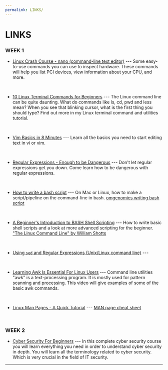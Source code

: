 ```yaml
---
permalink: LINKS/
---
```


# LINKS

### WEEK 1

* [Linux Crash Course - nano (command-line text editor)](https://www.youtube.com/watch?v=DLeATFgGM-A) ---
Some easy-to-use commands you can use to inspect hardware. 
These commands will help you list PCI devices, view information about your CPU, and more.
<br>

* [10 Linux Terminal Commands for Beginners](https://youtu.be/CpTfQ-q6MPU?si=5sUV0UmBhe3WNnw6) ---
The Linux command line can be quite daunting. What do commands like ls, cd, pwd and less mean? When you see that blinking cursor, what is the first thing you should type? Find out more in my Linux terminal command and utilities tutorial.
<br>

* [Vim Basics in 8 Minutes](https://youtu.be/ggSyF1SVFr4?si=gBFYxZAW_b9Wdtaz) ---
Learn all the basics you need to start editing text in vi or vim.
<br>

* [Regular Expressions - Enough to be Dangerous](https://youtu.be/bgBWp9EIlMM?si=5YItOVwzvKNwFtNp) ---
Don't let regular expressions get you down. Come learn how to be dangerous with regular expressions.
<br>

* [How to write a bash script](https://youtu.be/F-gskSl4pwQ?si=IQngbt2X2NJVqbc9) ---
On Mac or Linux, how to make a script/pipeline on the command-line in bash. 
[omgenomics writing bash script](omgenomics.com/writing-bash-script)
<br>

* [A Beginner's Introduction to BASH Shell Scripting](https://youtu.be/_n5ZegzieSQ?si=vC_1oQP0tRDKqi2U) ---
How to write basic shell scripts and a look at more advanced scripting for the beginner.
["The Linux Command Line" by William Shotts](http://linuxcommand.org/tlcl.php)
<br>

* [Using `sed` and Regular Expressions (Unix/Linux command line)](https://youtu.be/QaGhpqRll_k?si=xbwtjn2fk4FvbEBO) ---
<br>

* [Learning Awk Is Essential For Linux Users](https://youtu.be/9YOZmI-zWok?si=EPsV5VcdKk2gA5zg) ---
Command line utilities "awk"  is a text-processing program.  It is mostly used for pattern scanning and processing. This video will give examples of some of the basic awk commands.
<br>

* [Linux Man Pages - A Quick Tutorial](https://youtu.be/uJnrh9hAQR0?si=O2c7Kx2VUdMyX-TY) ---
[MAN page cheat sheet](https://www.linuxtrainingacademy.com/man)

<br>

### WEEK 2

* [Cyber Security For Beginners](https://youtu.be/U_P23SqJaDc?si=RPLTsxof22Pr3yCY) ---
In this complete cyber security course you will learn everything you need in order to understand cyber security in depth. You will learn all the terminology related to cyber security. Which is very crucial in the field of IT security.

<hr>
